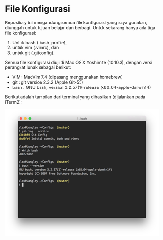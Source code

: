 # File Konfigurasi

Repository ini mengandung semua file konfigurasi yang saya gunakan, diunggah untuk tujuan belajar dan berbagi. Untuk sekarang hanya ada tiga file konfigurasi:

1. Untuk bash (.bash_profile),
2. untuk vim  (.vimrc), dan
3. untuk git  (.gitconfig).

Semua file konfigurasi diuji di Mac OS X Yoshimite (10.10.3), dengan versi perangkat lunak sebagai berikut:

- VIM  : MacVim 7.4 (dipasang menggunakan homebrew)
- git  : git version 2.3.2 (Apple Git-55)
- bash : GNU bash, version 3.2.57(1)-release (x86_64-apple-darwin14) 

Berikut adalah tampilan dari terminal yang dihasilkan (dijalankan pada iTerm2):

![View on iTerm2](imgs/terminal.png)
